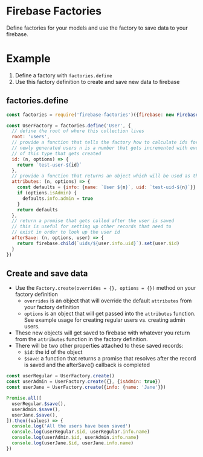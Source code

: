 # Firebase Factories

Define factories for your models and use the factory to save data to your firebase.

# Example

1. Define a factory with `factories.define`
2. Use this factory definition to create and save new data to firebase

## factories.define

```javascript
const factories = require('firebase-factories')({firebase: new Firebase(<my-firebase-root>)})

const UserFactory = factories.define('User', {
  // define the root of where this collection lives
  root: 'users',
  // provide a function that tells the factory how to calculate ids for the
  // newly generated users n is a number that gets incremented with every factory
  // of this type that gets created
  id: (n, options) => {
    return `test-user-${id}`
  },
  // provide a function that returns an object which will be used as the user record
  attributes: (n, options) => {
    const defaults = {info: {name: `User ${n}`, uid: `test-uid-${n}`}}
    if (options.isAdmin) {
      defaults.info.admin = true
    }
    return defaults
  },
  // return a promise that gets called after the user is saved
  // this is useful for setting up other records that need to 
  // exist in order to look up the user id
  afterSave: (n, options, user) => {
    return firebase.child(`uids/${user.info.uid}`).set(user.$id)
  }
})
```

## Create and save data
* Use the `Factory.create(overrides = {}, options = {})` method on your factory definition
  - `overrides` is an object that will override the default `attributes` from your factory definition
  - `options` is an object that will get passed into the `attributes` function. See example usage for creating regular users vs. creating admin users.
* These new objects will get saved to firebase with whatever you return from the `attributes` function in the factory definition.
* There will be two other properties attached to these saved records:
  - `$id`: the id of the object
  - `$save`: a function that returns a promise that resolves after the record is saved and the afterSave() callback is completed


```javascript
const userRegular = UserFactory.create()
const userAdmin = UserFactory.create({}, {isAdmin: true})
const userJane = UserFactory.create({info: {name: 'Jane'}})

Promise.all([
  userRegular.$save(), 
  userAdmin.$save(), 
  userJane.$save(), 
]).then((values) => {
  console.log('All the users have been saved')
  console.log(userRegular.$id, userRegular.info.name)
  console.log(userAdmin.$id, userAdmin.info.name)
  console.log(userJane.$id, userJane.info.name)
})
```
